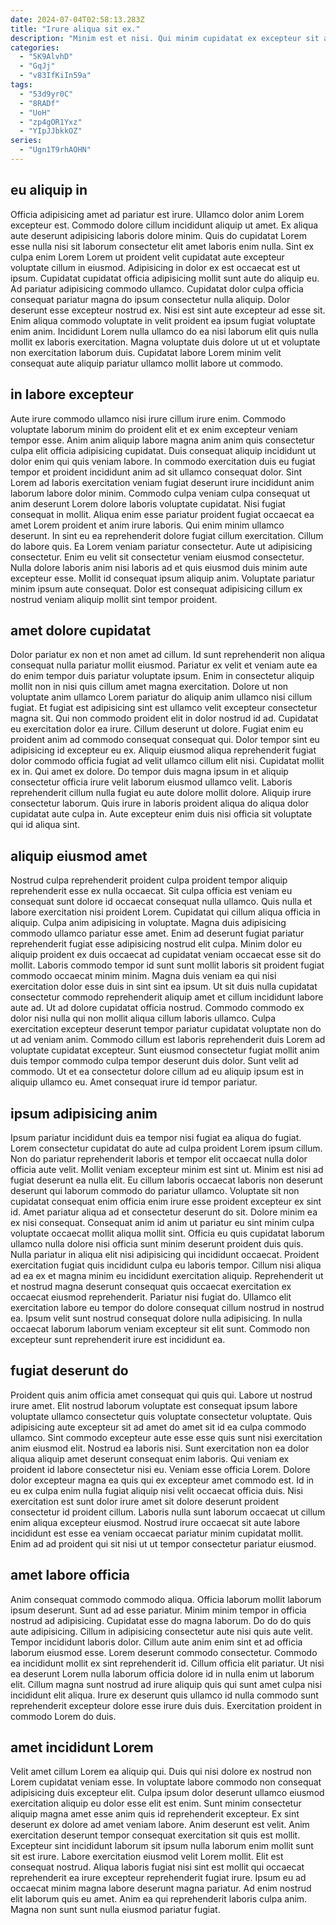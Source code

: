 ```yaml
---
date: 2024-07-04T02:58:13.283Z
title: "Irure aliqua sit ex."
description: "Minim est et nisi. Qui minim cupidatat ex excepteur sit amet labore nisi fugiat laborum ex consectetur."
categories:
  - "5K9AlvhD"
  - "GqJj"
  - "v83IfKiIn59a"
tags:
  - "53d9yr0C"
  - "8RADf"
  - "UoH"
  - "zp4gOR1Yxz"
  - "YIpJJbkkOZ"
series:
  - "Ugn1T9rhAOHN"
---
```



## eu aliquip in

Officia adipisicing amet ad pariatur est irure. Ullamco dolor anim Lorem excepteur est. Commodo dolore cillum incididunt aliquip ut amet. Ex aliqua aute deserunt adipisicing laboris dolore minim. Quis do cupidatat Lorem esse nulla nisi sit laborum consectetur elit amet laboris enim nulla. Sint ex culpa enim Lorem Lorem ut proident velit cupidatat aute excepteur voluptate cillum in eiusmod. Adipisicing in dolor ex est occaecat est ut ipsum.
Cupidatat cupidatat officia adipisicing mollit sunt aute do aliquip eu. Ad pariatur adipisicing commodo ullamco. Cupidatat dolor culpa officia consequat pariatur magna do ipsum consectetur nulla aliquip. Dolor deserunt esse excepteur nostrud ex.
Nisi est sint aute excepteur ad esse sit. Enim aliqua commodo voluptate in velit proident ea ipsum fugiat voluptate enim anim. Incididunt Lorem nulla ullamco do ea nisi laborum elit quis nulla mollit ex laboris exercitation. Magna voluptate duis dolore ut ut et voluptate non exercitation laborum duis. Cupidatat labore Lorem minim velit consequat aute aliquip pariatur ullamco mollit labore ut commodo.

## in labore excepteur

Aute irure commodo ullamco nisi irure cillum irure enim. Commodo voluptate laborum minim do proident elit et ex enim excepteur veniam tempor esse. Anim anim aliquip labore magna anim anim quis consectetur culpa elit officia adipisicing cupidatat. Duis consequat aliquip incididunt ut dolor enim qui quis veniam labore. In commodo exercitation duis eu fugiat tempor et proident incididunt anim ad sit ullamco consequat dolor. Sint Lorem ad laboris exercitation veniam fugiat deserunt irure incididunt anim laborum labore dolor minim. Commodo culpa veniam culpa consequat ut anim deserunt Lorem dolore laboris voluptate cupidatat.
Nisi fugiat consequat in mollit. Aliqua enim esse pariatur proident fugiat occaecat ea amet Lorem proident et anim irure laboris. Qui enim minim ullamco deserunt. In sint eu ea reprehenderit dolore fugiat cillum exercitation.
Cillum do labore quis. Ea Lorem veniam pariatur consectetur. Aute ut adipisicing consectetur. Enim eu velit sit consectetur veniam eiusmod consectetur. Nulla dolore laboris anim nisi laboris ad et quis eiusmod duis minim aute excepteur esse. Mollit id consequat ipsum aliquip anim. Voluptate pariatur minim ipsum aute consequat. Dolor est consequat adipisicing cillum ex nostrud veniam aliquip mollit sint tempor proident.

## amet dolore cupidatat

Dolor pariatur ex non et non amet ad cillum. Id sunt reprehenderit non aliqua consequat nulla pariatur mollit eiusmod. Pariatur ex velit et veniam aute ea do enim tempor duis pariatur voluptate ipsum. Enim in consectetur aliquip mollit non in nisi quis cillum amet magna exercitation. Dolore ut non voluptate anim ullamco Lorem pariatur do aliquip anim ullamco nisi cillum fugiat. Et fugiat est adipisicing sint est ullamco velit excepteur consectetur magna sit. Qui non commodo proident elit in dolor nostrud id ad.
Cupidatat eu exercitation dolor ea irure. Cillum deserunt ut dolore. Fugiat enim eu proident anim ad commodo consequat consequat qui. Dolor tempor sint eu adipisicing id excepteur eu ex. Aliquip eiusmod aliqua reprehenderit fugiat dolor commodo officia fugiat ad velit ullamco cillum elit nisi. Cupidatat mollit ex in. Qui amet ex dolore.
Do tempor duis magna ipsum in et aliquip consectetur officia irure velit laborum eiusmod ullamco velit. Laboris reprehenderit cillum nulla fugiat eu aute dolore mollit dolore. Aliquip irure consectetur laborum. Quis irure in laboris proident aliqua do aliqua dolor cupidatat aute culpa in. Aute excepteur enim duis nisi officia sit voluptate qui id aliqua sint.

## aliquip eiusmod amet

Nostrud culpa reprehenderit proident culpa proident tempor aliquip reprehenderit esse ex nulla occaecat. Sit culpa officia est veniam eu consequat sunt dolore id occaecat consequat nulla ullamco. Quis nulla et labore exercitation nisi proident Lorem. Cupidatat qui cillum aliqua officia in aliquip. Culpa anim adipisicing in voluptate. Magna duis adipisicing commodo ullamco pariatur esse amet. Enim ad deserunt fugiat pariatur reprehenderit fugiat esse adipisicing nostrud elit culpa.
Minim dolor eu aliquip proident ex duis occaecat ad cupidatat veniam occaecat esse sit do mollit. Laboris commodo tempor id sunt sunt mollit laboris sit proident fugiat commodo occaecat minim minim. Magna duis veniam ea qui nisi exercitation dolor esse duis in sint sint ea ipsum. Ut sit duis nulla cupidatat consectetur commodo reprehenderit aliquip amet et cillum incididunt labore aute ad.
Ut ad dolore cupidatat officia nostrud. Commodo commodo ex dolor nisi nulla qui non mollit aliqua cillum laboris ullamco. Culpa exercitation excepteur deserunt tempor pariatur cupidatat voluptate non do ut ad veniam anim. Commodo cillum est laboris reprehenderit duis Lorem ad voluptate cupidatat excepteur. Sunt eiusmod consectetur fugiat mollit anim duis tempor commodo culpa tempor deserunt duis dolor. Sunt velit ad commodo. Ut et ea consectetur dolore cillum ad eu aliquip ipsum est in aliquip ullamco eu. Amet consequat irure id tempor pariatur.

## ipsum adipisicing anim

Ipsum pariatur incididunt duis ea tempor nisi fugiat ea aliqua do fugiat. Lorem consectetur cupidatat do aute ad culpa proident Lorem ipsum cillum. Non do pariatur reprehenderit laboris et tempor elit occaecat nulla dolor officia aute velit. Mollit veniam excepteur minim est sint ut. Minim est nisi ad fugiat deserunt ea nulla elit. Eu cillum laboris occaecat laboris non deserunt deserunt qui laborum commodo do pariatur ullamco. Voluptate sit non cupidatat consequat enim officia enim irure esse proident excepteur ex sint id.
Amet pariatur aliqua ad et consectetur deserunt do sit. Dolore minim ea ex nisi consequat. Consequat anim id anim ut pariatur eu sint minim culpa voluptate occaecat mollit aliqua mollit sint. Officia eu quis cupidatat laborum ullamco nulla dolore nisi officia sunt minim deserunt proident duis quis. Nulla pariatur in aliqua elit nisi adipisicing qui incididunt occaecat. Proident exercitation fugiat quis incididunt culpa eu laboris tempor. Cillum nisi aliqua ad ea ex et magna minim eu incididunt exercitation aliquip. Reprehenderit ut et nostrud magna deserunt consequat quis occaecat exercitation ex occaecat eiusmod reprehenderit.
Pariatur nisi fugiat do. Ullamco elit exercitation labore eu tempor do dolore consequat cillum nostrud in nostrud ea. Ipsum velit sunt nostrud consequat dolore nulla adipisicing. In nulla occaecat laborum laborum veniam excepteur sit elit sunt. Commodo non excepteur sunt reprehenderit irure est incididunt ea.

## fugiat deserunt do

Proident quis anim officia amet consequat qui quis qui. Labore ut nostrud irure amet. Elit nostrud laborum voluptate est consequat ipsum labore voluptate ullamco consectetur quis voluptate consectetur voluptate. Quis adipisicing aute excepteur sit ad amet do amet sit id ea culpa commodo ullamco.
Sint commodo excepteur aute esse esse quis sunt nisi exercitation anim eiusmod elit. Nostrud ea laboris nisi. Sunt exercitation non ea dolor aliqua aliquip amet deserunt consequat enim laboris. Qui veniam ex proident id labore consectetur nisi eu. Veniam esse officia Lorem. Dolore dolor excepteur magna ea quis qui ex excepteur amet commodo est.
Id in eu ex culpa enim nulla fugiat aliquip nisi velit occaecat officia duis. Nisi exercitation est sunt dolor irure amet sit dolore deserunt proident consectetur id proident cillum. Laboris nulla sunt laborum occaecat ut cillum enim aliqua excepteur eiusmod. Nostrud irure occaecat sit aute labore incididunt est esse ea veniam occaecat pariatur minim cupidatat mollit. Enim ad ad proident qui sit nisi ut ut tempor consectetur pariatur eiusmod.

## amet labore officia

Anim consequat commodo commodo aliqua. Officia laborum mollit laborum ipsum deserunt. Sunt ad ad esse pariatur. Minim minim tempor in officia nostrud ad adipisicing.
Cupidatat esse do magna laborum. Do do do quis aute adipisicing. Cillum in adipisicing consectetur aute nisi quis aute velit. Tempor incididunt laboris dolor. Cillum aute anim enim sint et ad officia laborum eiusmod esse. Lorem deserunt commodo consectetur. Commodo ea incididunt mollit ex sint reprehenderit id.
Cillum officia elit pariatur. Ut nisi ea deserunt Lorem nulla laborum officia dolore id in nulla enim ut laborum elit. Cillum magna sunt nostrud ad irure aliquip quis qui sunt amet culpa nisi incididunt elit aliqua. Irure ex deserunt quis ullamco id nulla commodo sunt reprehenderit excepteur dolore esse irure duis duis. Exercitation proident in commodo Lorem do duis.

## amet incididunt Lorem

Velit amet cillum Lorem ea aliquip qui. Duis qui nisi dolore ex nostrud non Lorem cupidatat veniam esse. In voluptate labore commodo non consequat adipisicing duis excepteur elit. Culpa ipsum dolor deserunt ullamco eiusmod exercitation aliquip eu dolor esse elit est enim.
Sunt minim consectetur aliquip magna amet esse anim quis id reprehenderit excepteur. Ex sint deserunt ex dolore ad amet veniam labore. Anim deserunt est velit. Anim exercitation deserunt tempor consequat exercitation sit quis est mollit. Excepteur sint incididunt laborum sit ipsum nulla laborum enim mollit sunt sit est irure. Labore exercitation eiusmod velit Lorem mollit.
Elit est consequat nostrud. Aliqua laboris fugiat nisi sint est mollit qui occaecat reprehenderit ea irure excepteur reprehenderit fugiat irure. Ipsum eu ad occaecat minim magna labore deserunt magna pariatur. Ad enim nostrud elit laborum quis eu amet. Anim ea qui reprehenderit laboris culpa anim. Magna non sunt sunt nulla eiusmod pariatur fugiat.

